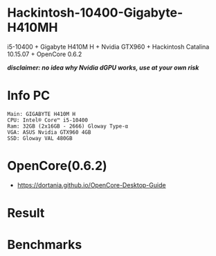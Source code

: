 # Hackintosh-10400-Gigabyte-H410MH
i5-10400 + Gigabyte H410M H + Nvidia GTX960 + Hackintosh Catalina 10.15.07 + OpenCore 0.6.2

***disclaimer: no idea why Nvidia dGPU works, use at your own risk***

# Info PC
```
Main: GIGABYTE H410M H
CPU: Intel® Core™ i5-10400
Ram: 32GB (2x16GB - 2666) Gloway Type-α
VGA: ASUS Nvidia GTX960 4GB
SSD: Gloway VAL 480GB
```

# OpenCore(0.6.2)

- https://dortania.github.io/OpenCore-Desktop-Guide

# Result



# Benchmarks

